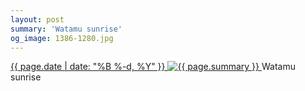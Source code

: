 ```yaml
---
layout: post
summary: 'Watamu sunrise'
og_image: 1386-1280.jpg
---
```


<p>
 <time>
  <a href="/1386">
   {{ page.date | date: "%B %-d, %Y" }}
  </a>
 </time>
 <a href="/1386">
  <img alt="{{ page.summary }}" data-taken="5/14/2021" sizes="(min-width: 700px) 50vw, calc(100vw - 2rem)" src="{{ site.assets_url }}/1386-640.jpg" srcset="{{ site.assets_url }}/1386-320.jpg 320w, {{ site.assets_url }}/1386-640.jpg 640w, {{ site.assets_url }}/1386-960.jpg 960w, {{ site.assets_url }}/1386-1280.jpg 1280w"/>
 </a>
 <span>
  Watamu sunrise
 </span>
</p>
